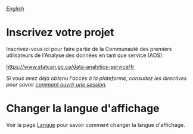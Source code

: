 _[English](../../en/RegisterProject)_
# Inscrivez votre projet
Inscrivez-vous ici pour faire partie de la Communauté des premiers utilisateurs de l'Analyse des données en tant que service (ADS):

https://www.statcan.gc.ca/data-analytics-service/fr

_Si vous avez déjà obtenu l'accès à la plateforme, consultez les directives pour savoir [comment ouvrir une session](Login.md)._

# Changer la langue d'affichage
Voir la page [Langue](Langue.md) pour savoir comment changer la langue d'affichage.